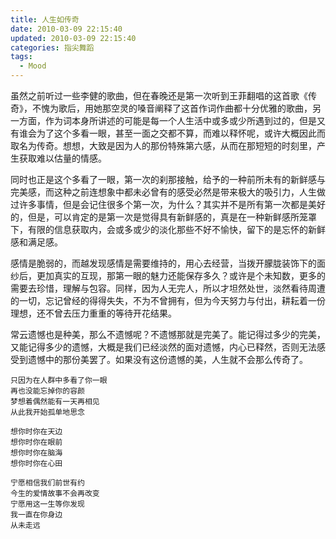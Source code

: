```yaml
---
title: 人生如传奇
date: 2010-03-09 22:15:40
updated: 2010-03-09 22:15:40
categories: 指尖舞蹈
tags:
  - Mood
---
```


虽然之前听过一些李健的歌曲，但在春晚还是第一次听到王菲翻唱的这首歌《传奇》，不愧为歌后，用她那空灵的嗓音阐释了这首作词作曲都十分优雅的歌曲，另一方面，作为词本身所讲述的可能是每一个人生活中或多或少所遇到过的，但是又有谁会为了这个多看一眼，甚至一面之交都不算，而难以释怀呢，或许大概因此而取名为传奇。想想，大致是因为人的那份特殊第六感，从而在那短短的时刻里，产生获取难以估量的情感。

<!-- more -->

同时也正是这个多看了一眼，第一次的刹那接触，给予的一种前所未有的新鲜感与完美感，而这种之前连想象中都未必曾有的感受必然是带来极大的吸引力，人生做过许多事情，但是会记住很多个第一次，为什么？其实并不是所有第一次都是美好的，但是，可以肯定的是第一次是觉得具有新鲜感的，真是在一种新鲜感所笼罩下，有限的信息获取内，会或多或少的淡化那些不好不愉快，留下的是忘怀的新鲜感和满足感。

感情是脆弱的，而越发现感情是需要维持的，用心去经营，当拨开朦胧装饰下的面纱后，更加真实的互现，那第一眼的魅力还能保存多久？或许是个未知数，更多的需要去珍惜，理解与包容。同样，因为人无完人，所以才坦然处世，淡然看待周遭的一切，忘记曾经的得得失失，不为不曾拥有，但为今天努力与付出，耕耘着一份理想，还不曾去压力重重的等待开花结果。

常云遗憾也是种美，那么不遗憾呢？不遗憾那就是完美了。能记得过多少的完美，又能记得多少的遗憾，大概是我们已经淡然的面对遗憾，内心已释然，否则无法感受到遗憾中的那份美罢了。如果没有这份遗憾的美，人生就不会那么传奇了。

    只因为在人群中多看了你一眼  
    再也没能忘掉你的容颜  
    梦想着偶然能有一天再相见  
    从此我开始孤单地思念

    想你时你在天边  
    想你时你在眼前  
    想你时你在脑海  
    想你时你在心田

    宁愿相信我们前世有约  
    今生的爱情故事不会再改变  
    宁愿用这一生等你发现  
    我一直在你身边  
    从未走远